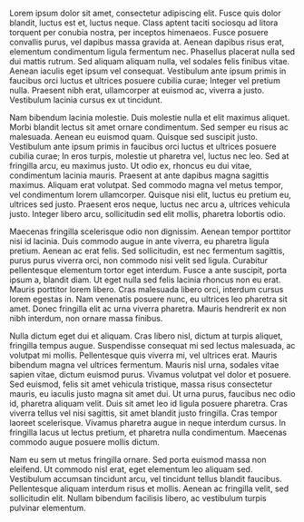 Lorem ipsum dolor sit amet, consectetur adipiscing elit. Fusce quis dolor blandit, luctus est et, luctus neque. Class aptent taciti sociosqu ad litora torquent per conubia nostra, per inceptos himenaeos. Fusce posuere convallis purus, vel dapibus massa gravida at. Aenean dapibus risus erat, elementum condimentum ligula fermentum nec. Phasellus placerat nulla sed dui mattis rutrum. Sed aliquam aliquam nulla, vel sodales felis finibus vitae. Aenean iaculis eget ipsum vel consequat. Vestibulum ante ipsum primis in faucibus orci luctus et ultrices posuere cubilia curae; Integer vel pretium nulla. Praesent nibh erat, ullamcorper at euismod ac, viverra a justo. Vestibulum lacinia cursus ex ut tincidunt.

Nam bibendum lacinia molestie. Duis molestie nulla et elit maximus aliquet. Morbi blandit lectus sit amet ornare condimentum. Sed semper eu risus ac malesuada. Aenean eu euismod quam. Quisque sed suscipit justo. Vestibulum ante ipsum primis in faucibus orci luctus et ultrices posuere cubilia curae; In eros turpis, molestie ut pharetra vel, luctus nec leo. Sed at fringilla arcu, eu maximus justo. Ut odio ex, rhoncus eu dui vitae, condimentum lacinia mauris. Praesent at ante dapibus magna sagittis maximus. Aliquam erat volutpat. Sed commodo magna vel metus tempor, vel condimentum lorem ullamcorper. Quisque nisi elit, luctus eu pretium eu, ultrices sed justo. Praesent eros neque, luctus nec arcu a, ultrices vehicula justo. Integer libero arcu, sollicitudin sed elit mollis, pharetra lobortis odio.

Maecenas fringilla scelerisque odio non dignissim. Aenean tempor porttitor nisi id lacinia. Duis commodo augue in ante viverra, eu pharetra ligula pretium. Aenean ac erat felis. Sed sollicitudin, est nec fermentum sagittis, purus purus viverra orci, non commodo nisi velit sed ligula. Curabitur pellentesque elementum tortor eget interdum. Fusce a ante suscipit, porta ipsum a, blandit diam. Ut eget nulla sed felis lacinia rhoncus non eu erat. Mauris porttitor lorem libero. Cras malesuada libero orci, interdum cursus lorem egestas in. Nam venenatis posuere nunc, eu ultrices leo pharetra sit amet. Donec fringilla elit ac urna viverra pharetra. Mauris hendrerit ex non nibh interdum, non ornare massa finibus.

Nulla dictum eget dui et aliquam. Cras libero nisl, dictum at turpis aliquet, fringilla tempus augue. Suspendisse consequat mi sed lectus malesuada, ac volutpat mi mollis. Pellentesque quis viverra mi, vel ultrices erat. Mauris bibendum magna vel ultrices fermentum. Mauris nisl urna, sodales vitae sapien vitae, dictum euismod purus. Vivamus volutpat vel dolor et posuere. Sed euismod, felis sit amet vehicula tristique, massa risus consectetur mauris, eu iaculis justo magna sit amet dui. Ut urna purus, faucibus nec odio id, pharetra aliquam velit. Duis sit amet leo id ligula posuere pharetra. Cras viverra tellus vel nisi sagittis, sit amet blandit justo fringilla. Cras tempor laoreet scelerisque. Vivamus pharetra augue in neque interdum cursus. In fringilla lacus ut lectus pretium, et pharetra nulla condimentum. Maecenas commodo augue posuere mollis dictum.

Nam eu sem ut metus fringilla ornare. Sed porta euismod massa non eleifend. Ut commodo nisl erat, eget elementum leo aliquam sed. Vestibulum accumsan tincidunt arcu, vel tincidunt tellus blandit faucibus. Pellentesque aliquam interdum risus et mollis. Aenean ac fringilla velit, sed sollicitudin elit. Nullam bibendum facilisis libero, ac vestibulum turpis pulvinar elementum.


